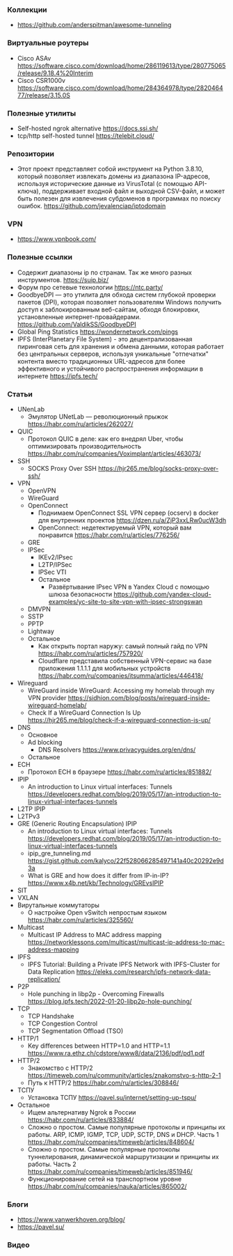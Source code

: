 
### Коллекции

- https://github.com/anderspitman/awesome-tunneling

### Виртуальные роутеры

- Cisco ASAv https://software.cisco.com/download/home/286119613/type/280775065/release/9.18.4%20Interim
- Cisco CSR1000v https://software.cisco.com/download/home/284364978/type/282046477/release/3.15.0S

### Полезные утилиты

- Self-hosted ngrok alternative https://docs.ssi.sh/
- tcp/http self-hosted tunnel https://telebit.cloud/

### Репозитории

- Этот проект представляет собой инструмент на Python 3.8.10, который позволяет извлекать домены из диапазона IP-адресов, используя исторические данные из VirusTotal (с помощью API-ключа), поддерживает входной файл и выходной CSV-файл, и может быть полезен для извлечения субдоменов в программах по поиску ошибок. https://github.com/jevalenciap/iptodomain

### VPN

- https://www.vpnbook.com/

### Полезные ссылки

- Содержит диапазоны ip по странам. Так же много разных инструментов. https://suip.biz/
- Форум про сетевые технологии https://ntc.party/
- GoodbyeDPI — это утилита для обхода систем глубокой проверки пакетов (DPI), которая позволяет пользователям Windows получить доступ к заблокированным веб-сайтам, обходя блокировки, установленные интернет-провайдерами. https://github.com/ValdikSS/GoodbyeDPI
- Global Ping Statistics https://wondernetwork.com/pings
- IPFS (InterPlanetary File System) - это децентрализованная пиринговая сеть для хранения и обмена данными, которая работает без центральных серверов, используя уникальные "отпечатки" контента вместо традиционных URL-адресов для более эффективного и устойчивого распространения информации в интернете https://ipfs.tech/

### Статьи

- UNenLab
    - Эмулятор UNetLab — революционный прыжок https://habr.com/ru/articles/262027/
- QUIC
    - Протокол QUIC в деле: как его внедрял Uber, чтобы оптимизировать производительность https://habr.com/ru/companies/Voximplant/articles/463073/
- SSH
    - SOCKS Proxy Over SSH https://hjr265.me/blog/socks-proxy-over-ssh/
- VPN
    - OpenVPN
    - WireGuard
    - OpenConnect
        - Поднимаем OpenConnect SSL VPN сервер (ocserv) в docker для внутренних проектов https://dzen.ru/a/ZjP3xxLRw0ucW3dh
        - OpenConnect: недетектируемый VPN, который вам понравится https://habr.com/ru/articles/776256/
    - GRE
    - IPSec
        - IKEv2/IPsec
        - L2TP/IPSec
        - IPSec VTI
        - Остальное
            - Развёртывание IPsec VPN в Yandex Cloud с помощью шлюза безопасности https://github.com/yandex-cloud-examples/yc-site-to-site-vpn-with-ipsec-strongswan
    - DMVPN
    - SSTP
    - PPTP
    - Lightway
    - Остальное
        - Как открыть портал наружу: самый полный гайд по VPN https://habr.com/ru/articles/757920/
        - Cloudflare представила собственный VPN-сервис на базе приложения 1.1.1.1 для мобильных устройств https://habr.com/ru/companies/itsumma/articles/446418/
- Wireguard
    - WireGuard inside WireGuard: Accessing my homelab through my VPN provider https://sidhion.com/blog/posts/wireguard-inside-wireguard-homelab/
    - Check If a WireGuard Connection Is Up https://hjr265.me/blog/check-if-a-wireguard-connection-is-up/
- DNS
    - Основное
    - Ad blocking
        - DNS Resolvers https://www.privacyguides.org/en/dns/
    - Остальное
- ECH
    - Протокол ECH в браузере https://habr.com/ru/articles/851882/
- IPIP
    - An introduction to Linux virtual interfaces: Tunnels https://developers.redhat.com/blog/2019/05/17/an-introduction-to-linux-virtual-interfaces-tunnels
- L2TP IPIP
- L2TPv3
- GRE (Generic Routing Encapsulation) IPIP
    - An introduction to Linux virtual interfaces: Tunnels https://developers.redhat.com/blog/2019/05/17/an-introduction-to-linux-virtual-interfaces-tunnels
    - ipip_gre_tunneling.md https://gist.github.com/kalyco/22f528066285497141a40c20292e9d3a
    - What is GRE and how does it differ from IP-in-IP? https://www.x4b.net/kb/Technology/GREvsIPIP
- SIT
- VXLAN
- Вирутальные коммутаторы
    - О настройке Open vSwitch непростым языком https://habr.com/ru/articles/325560/ 
- Multicast
    - Multicast IP Address to MAC address mapping https://networklessons.com/multicast/multicast-ip-address-to-mac-address-mapping
- IPFS
    - IPFS Tutorial: Building a Private IPFS Network with IPFS-Cluster for Data Replication https://eleks.com/research/ipfs-network-data-replication/
- P2P
    - Hole punching in libp2p - Overcoming Firewalls https://blog.ipfs.tech/2022-01-20-libp2p-hole-punching/
- TCP
    - TCP Handshake
    - TCP Congestion Control
    - TCP Segmentation Offload (TSO)
- HTTP/1
    - Key differences between HTTP=1.0 and HTTP=1.1 https://www.ra.ethz.ch/cdstore/www8/data/2136/pdf/pd1.pdf
- HTTP/2
    - Знакомство с HTTP/2 https://timeweb.com/ru/community/articles/znakomstvo-s-http-2-1
    - Путь к HTTP/2 https://habr.com/ru/articles/308846/
- ТСПУ
    - Установка ТСПУ https://pavel.su/internet/setting-up-tspu/
- Остальное
    - Ищем альтернативу Ngrok в России https://habr.com/ru/articles/833884/
    - Сложно о простом. Самые популярные протоколы и принципы их работы. ARP, ICMP, IGMP, TCP, UDP, SCTP, DNS и DHCP. Часть 1 https://habr.com/ru/companies/timeweb/articles/848604/
    - Сложно о простом. Самые популярные протоколы туннелирования, динамической маршрутизации и принципы их работы. Часть 2 https://habr.com/ru/companies/timeweb/articles/851946/
    - Функционирование сетей на транспортном уровне https://habr.com/ru/companies/nauka/articles/865002/

### Блоги

- https://www.vanwerkhoven.org/blog/
- https://pavel.su/

### Видео